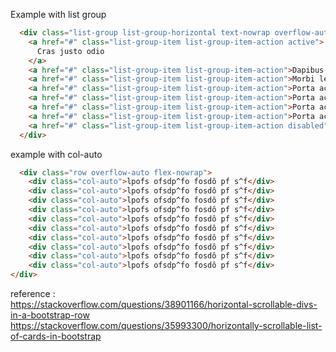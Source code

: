 
Example with list group
```html
  <div class="list-group list-group-horizontal text-nowrap overflow-auto">
    <a href="#" class="list-group-item list-group-item-action active">
      Cras justo odio
    </a>
    <a href="#" class="list-group-item list-group-item-action">Dapibus ac facilisis in</a>
    <a href="#" class="list-group-item list-group-item-action">Morbi leo risus</a>
    <a href="#" class="list-group-item list-group-item-action">Porta ac consectetur ac</a>
    <a href="#" class="list-group-item list-group-item-action">Porta ac consectetur ac</a>
    <a href="#" class="list-group-item list-group-item-action">Porta ac consectetur ac</a>
    <a href="#" class="list-group-item list-group-item-action">Porta ac consectetur ac</a>
    <a href="#" class="list-group-item list-group-item-action disabled" tabindex="-1" aria-disabled="true">Vestibulum at eros</a>
  </div>
```

example with col-auto
```html
  <div class="row overflow-auto flex-nowrap">
    <div class="col-auto">lpofs ofsdp^fo fosdô pf s^f</div>
    <div class="col-auto">lpofs ofsdp^fo fosdô pf s^f</div>
    <div class="col-auto">lpofs ofsdp^fo fosdô pf s^f</div>
    <div class="col-auto">lpofs ofsdp^fo fosdô pf s^f</div>
    <div class="col-auto">lpofs ofsdp^fo fosdô pf s^f</div>
    <div class="col-auto">lpofs ofsdp^fo fosdô pf s^f</div>
    <div class="col-auto">lpofs ofsdp^fo fosdô pf s^f</div>
    <div class="col-auto">lpofs ofsdp^fo fosdô pf s^f</div>
    <div class="col-auto">lpofs ofsdp^fo fosdô pf s^f</div>
    <div class="col-auto">lpofs ofsdp^fo fosdô pf s^f</div>
</div>
```


reference :  
https://stackoverflow.com/questions/38901166/horizontal-scrollable-divs-in-a-bootstrap-row  
https://stackoverflow.com/questions/35993300/horizontally-scrollable-list-of-cards-in-bootstrap  

